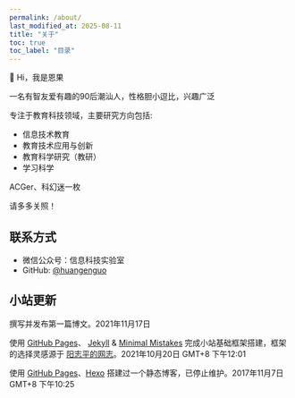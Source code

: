 ```yaml
---
permalink: /about/
last_modified_at: 2025-08-11
title: "关于"
toc: true
toc_label: "目录"
---
```


👋 Hi，我是恩果

一名有智友爱有趣的90后潮汕人，性格胆小逗比，兴趣广泛

专注于教育科技领域，主要研究方向包括:
- 信息技术教育
- 教育技术应用与创新
- 教育科学研究（教研）
- 学习科学

ACGer、科幻迷一枚

请多多关照！  

## 联系方式

- 微信公众号：信息科技实验室
- GitHub: [@huangenguo](https://github.com/huangenguo)

## 小站更新

撰写并发布第一篇博文。2021年11月17日  

使用 [GitHub Pages](https://pages.github.com/)、 [Jekyll](https://jekyllrb.com/) & [Minimal Mistakes](https://mademistakes.com/work/minimal-mistakes-jekyll-theme/) 完成小站基础框架搭建，框架的选择灵感源于 [阳志平的网志](https://www.yangzhiping.com/)。2021年10月20日 GMT+8 下午12:01

使用 [GitHub Pages](https://pages.github.com/)、[Hexo](https://hexo.io/zh-cn/) 搭建过一个静态博客，已停止维护。2017年11月7日 GMT+8 下午10:25